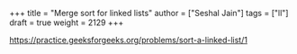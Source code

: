 +++
title = "Merge sort for linked lists"
author = ["Seshal Jain"]
tags = ["ll"]
draft = true
weight = 2129
+++

<https://practice.geeksforgeeks.org/problems/sort-a-linked-list/1>
